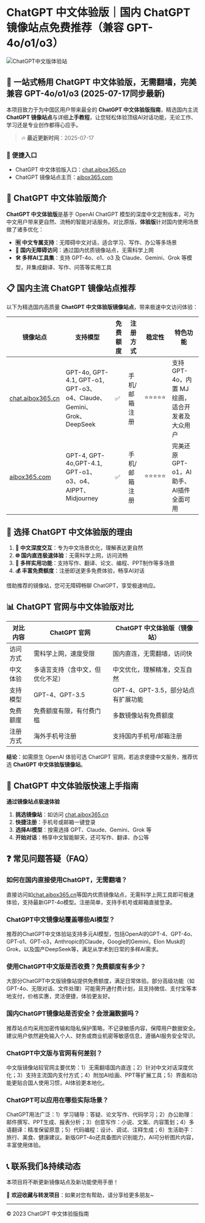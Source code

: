 # ChatGPT 中文体验版｜国内 ChatGPT 镜像站点免费推荐（兼容 GPT-4o/o1/o3）

![ChatGPT中文版体验站](https://github.com/user-attachments/assets/30cb685f-4b78-4cec-96a1-d2a599122f20)

## 📢 一站式畅用 ChatGPT 中文体验版，无需翻墙，完美兼容 GPT-4o/o1/o3  (2025-07-17同步最新)

本项目致力于为中国区用户带来最全的 **ChatGPT 中文体验版指南**，精选国内主流 **ChatGPT 镜像站点**与详细**上手教程**，让您轻松体验顶级AI对话功能，无论工作、学习还是专业创作都得心应手。

> 🔥 **最近更新时间**：2025-07-17

### 🚀 便捷入口

- ChatGPT 中文体验版入口：[chat.aibox365.cn](https://chat.aibox365.cn)
- ChatGPT 镜像站点主页：[aibox365.com](https://aibox365.com)

## 🤔 ChatGPT 中文体验版简介

**ChatGPT 中文体验版**是基于 OpenAI ChatGPT 模型的深度中文定制版本，可为中文用户带来更自然、流畅的智能对话服务。对比原版，**体验版**针对国内使用场景做了诸多优化：

- **🈶 中文专属支持**：无障碍中文对话，适合学习、写作、办公等多场景
- **🚀 国内无障碍访问**：通过国内优质镜像站点，无需科学上网
- **🛠️ 多样AI工具集**：支持 GPT-4o、o1、o3 及 Claude、Gemini、Grok 等模型，并集成翻译、写作、问答等实用工具

## 📋 国内主流 ChatGPT 镜像站点推荐

以下为精选国内高质量 **ChatGPT 中文体验版镜像站点**，带来极速中文访问体验：

| 镜像站点 | 支持模型 | 免费额度 | 注册方式 | 稳定性 | 特色功能 |
|----------|----------|----------|----------|--------|----------|
| [chat.aibox365.cn](https://chat.aibox365.cn) | GPT-4o, GPT-4.1, GPT-o1, GPT-o3、o4、Claude、Gemini、Grok、DeepSeek | ✅ | 手机/邮箱注册 | ⭐⭐⭐⭐⭐ | 支持 GPT-4o，内置 MJ 绘画，适合开发者及大众用户 |
| [aibox365.com](https://aibox365.com) | GPT-4, GPT-4o,GPT-4.1, GPT-o1、o3、o4、AIPPT、Midjourney | ✅ | 手机/邮箱注册 | ⭐⭐⭐⭐⭐ | 完美还原 GPT-o1，AI助手、AI插件全面可用 |

## 🌟 选择 ChatGPT 中文体验版的理由

1. **📝 中文深度交互**：专为中文场景优化，理解表达更自然
2. **🌐 国内直连极速体验**：无需科学上网，访问流畅
3. **🎯 多样实用功能**：支持写作、翻译、论文、编程、PPT制作等多场景
4. **💰 丰富免费额度**：注册即送更多免费体验，畅享AI对话

借助推荐的镜像站，您可无障碍畅聊 ChatGPT，享受极速响应。

## 📊 ChatGPT 官网与中文体验版对比

| 对比内容 | ChatGPT 官网 | ChatGPT 中文体验版（镜像站） |
|----------|--------------|------------------------------|
| 访问方式 | 需科学上网，速度受限 | 国内直连，无需翻墙，访问快 |
| 中文体验 | 多语言支持（含中文，但优化不足） | 中文优化，理解精准，交互自然 |
| 支持模型 | GPT-4、GPT-3.5 | GPT-4、GPT-3.5，部分站点有扩展功能 |
| 免费额度 | 免费额度有限，有付费门槛 | 多数镜像站有免费额度 |
| 注册方式 | 海外手机号注册 | 支持国内手机号/邮箱注册 |

**结论**：如需原生 OpenAI 体验可选 ChatGPT 官网，若追求便捷中文服务，推荐优选 **ChatGPT 中文体验版镜像站**。

## 📝 ChatGPT 中文体验版快速上手指南

**通过镜像站点极速体验**

1. **挑选镜像站**：如访问 [chat.aibox365.cn](https://chat.aibox365.cn)
2. **快捷注册**：手机号或邮箱一键登录
3. **选择AI模型**：按需选择 GPT、Claude、Gemini、Grok 等
4. **开始对话**：畅享中文智能聊天，还可写作、翻译、办公等

## ❓ 常见问题答疑（FAQ）

### 如何在国内直接使用ChatGPT，无需翻墙？

直接访问如[chat.aibox365.cn](https://chat.aibox365.cn)等国内优质镜像站点，无需科学上网工具即可极速体验，支持最新GPT-4o模型。注册简单，支持手机号或邮箱直接登录。

### ChatGPT中文镜像站覆盖哪些AI模型？

推荐的ChatGPT中文体验站支持多元AI模型，包括OpenAI的GPT-4、GPT-4o、GPT-o1、GPT-o3，Anthropic的Claude，Google的Gemini，Elon Musk的Grok，以及国产DeepSeek等，满足从学术到日常的多样AI需求。

### 使用ChatGPT中文版是否收费？免费额度有多少？

大部分ChatGPT中文版镜像站提供免费额度，满足日常体验。部分高级功能（如GPT-4o、无限对话、文件处理）可能需开通付费计划，且支持微信、支付宝等本地支付，价格实惠，灵活便捷，体验更友好。

### 国内ChatGPT镜像站是否安全？会泄漏数据吗？

推荐站点均采用加密传输和隐私保护策略，不记录敏感内容，保障用户数据安全。建议用户依然避免输入个人、财务或商业机密等敏感信息，遵循AI服务安全常识。

### ChatGPT中文版与官网有何差别？

中文版镜像站较官网主要优势：1）无需翻墙国内直连；2）针对中文对话深度优化；3）支持主流国内支付方式；4）附加AI绘画、PPT等扩展工具；5）界面和功能更贴合国人使用习惯，AI体验更本地化。

### ChatGPT可以应用在哪些实际场景？

ChatGPT用法广泛：1）学习辅导：答疑、论文写作、代码学习；2）办公助理：邮件撰写、PPT生成、报表分析；3）创意写作：小说、文案、内容策划；4）多语翻译：精准保留原意；5）代码编程：设计、调试、注释生成；6）生活助手：旅行、美食、健康建议。新版GPT-4o还具备图片识别能力，AI可分析图片内容，丰富使用体验。

## 📞 联系我们&持续动态

本项目将不断更新镜像站点及新功能使用手册！

🌟 **欢迎收藏与转发项目**：如果对您有帮助，请分享给更多朋友~

---

© 2023 ChatGPT 中文体验版指南
